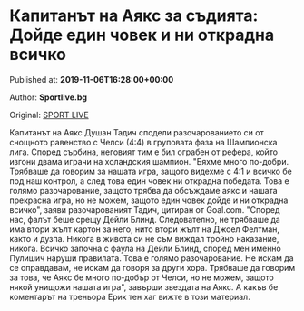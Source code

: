 
# Капитанът на Аякс за съдията: Дойде един човек и ни открадна всичко

Published at: **2019-11-06T16:28:00+00:00**

Author: **Sportlive.bg**

Original: [SPORT LIVE](https://www.sportlive.bg/worldfootball/championsleague/kapitanyt-na-aqks-za-sydiqta-dojde-edin-chovek-i-ni-otkradna-vsichko-1403617.html)

Капитанът на Аякс Душан Тадич сподели разочарованието си от снощното равенство с Челси (4:4) в груповата фаза на Шампионска лига. Според сърбина, неговият тим е бил ограбен от рефера, който изгони двама играчи на холандския шампион.
"Бяхме много по-добри. Трябваше да говорим за нашата игра, защото видехме с 4:1 и всичко бе под наш контрол, а след това един човек ни открадна победата. Това е голямо разочарование, защото трябва да обсъждаме аякс и нашата прекрасна игра, но не можем, защото един човек дойде и ни открадна всичко", заяви разочарованият Тадич, цитиран от Goal.com.
"Според нас, фалът беше срещу Дейли Блинд. Следователно, не трябваше да има втори жълт картон за него, нито втори жълт на Джоел Фелтман, както и дузпа. Никога в живота си не съм виждал тройно наказание, никога. Всичко започна с фаула на Дейли Блинд, според мен именно Пулишич наруши правилата. Това е голямо разочарование. Не искам да се оправдавам, не искам да говоря за други хора. Трябваше да говорим за това, че Аякс бе много по-добър от Челси, но не можем, защото някой унищожи нашата игра", завърши звездата на Аякс. А какъв бе коментарът на треньора Ерик тен хаг вижте в този материал.
